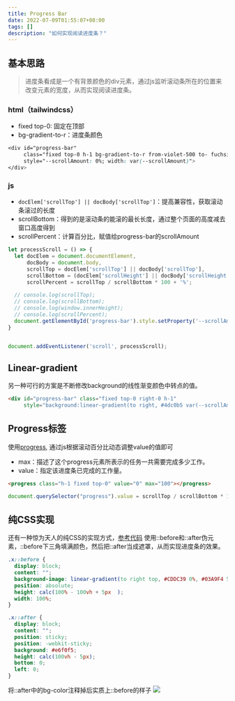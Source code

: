 ```yaml
---
title: Progress Bar
date: 2022-07-09T01:55:07+08:00
tags: []
description: "如何实现阅读进度条？"
---
```


## 基本思路

>进度条看成是一个有背景颜色的div元素，通过js监听滚动条所在的位置来改变元素的宽度，从而实现阅读进度条。

### html（tailwindcss）

- fixed top-0: 固定在顶部
- bg-gradient-to-r：进度条颜色

```css
<div id="progress-bar" 
	 class="fixed top-0 h-1 bg-gradient-to-r from-violet-500 to- fuchsia-500" 
     style="--scrollAmount: 0%; width: var(--scrollAmount)">
</div>
```

### js

- `docElem['scrollTop'] || docBody['scrollTop']`：提高兼容性，获取滚动条滚过的长度
- scrollBottom：得到的是滚动条的能滚的最长长度，通过整个页面的高度减去窗口高度得到
- scrollPercent：计算百分比，赋值给progress-bar的scrollAmount

```js
let processScroll = () => {
  let docElem = document.documentElement,
      docBody = document.body,
      scrollTop = docElem['scrollTop'] || docBody['scrollTop'],
      scrollBottom = (docElem['scrollHeight'] || docBody['scrollHeight']) - window.innerHeight,
      scrollPercent = scrollTop / scrollBottom * 100 + '%';
  
  // console.log(scrollTop);
  // console.log(scrollBottom);
  // console.log(window.innerHeight);
  // console.log(scrollPercent);
  document.getElementById('progress-bar').style.setProperty('--scrollAmount', scrollPercent);
}


document.addEventListener('scroll', processScroll);
```

## Linear-gradient

另一种可行的方案是不断修改background的线性渐变颜色中转点的值。

```html
<div id="progress-bar" class="fixed top-0 right-0 h-1" 
	 style="background:linear-gradient(to right, #4dc0b5 var(--scrollAmount), transparent 0);"></div>
```


## Progress标签

使用[progress](https://developer.mozilla.org/zh-CN/docs/Web/HTML/Element/progress), 通过js根据滚动百分比动态调整value的值即可
- max：描述了这个progress元素所表示的任务一共需要完成多少工作。
- value：指定该进度条已完成的工作量。

```html
<progress class="h-1 fixed top-0" value="0" max="100"></progress>
```

```js
document.querySelector("progress").value = scrollTop / scrollBottom * 100
```


## 纯CSS实现

还有一种惊为天人的纯CSS的实现方式，[参考代码](https://codepen.io/ricardpriet/pen/RjXdPa)
使用::before和::after伪元素，::before下三角填满颜色，然后把::after当成遮罩，从而实现进度条的效果。

```css
.x::before {
  display: block;
  content: "";
  background-image: linear-gradient(to right top, #CDDC39 0%, #03A9F4 50%, #fff 50%);
  position: absolute;
  height: calc(100% - 100vh + 5px  );
  width: 100%;
}

.x::after {
  display: block;
  content: "";
  position: sticky;
  position: -webkit-sticky;
  background: #e6f0f5; 
  height: calc(100vh - 5px);
  bottom: 0;
  left: 0;
}

```

将::after中的bg-color注释掉后实质上::before的样子
![](https://s2.loli.net/2022/07/09/THfrMYiXnzQVCdJ.png)


